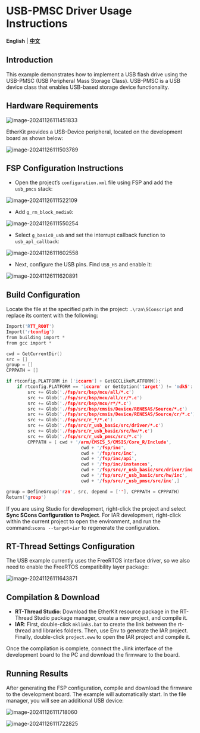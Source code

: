 # USB-PMSC Driver Usage Instructions

**English** | [**中文**](./README_zh.md)

## Introduction

This example demonstrates how to implement a USB flash drive using the USB-PMSC (USB Peripheral Mass Storage Class). USB-PMSC is a USB device class that enables USB-based storage device functionality.

## Hardware Requirements

![image-20241126111451833](figures/image-20241126111451833.png)

EtherKit provides a USB-Device peripheral, located on the development board as shown below:

![image-20241126111503789](figures/image-20241126111503789.png)

## FSP Configuration Instructions

* Open the project’s `configuration.xml` file using FSP and add the `usb_pmcs` stack:

![image-20241126111522109](figures/image-20241126111522109.png)

* Add `g_rm_block_media0`:

![image-20241126111550254](figures/image-20241126111550254.png)

* Select `g_basic0_usb` and set the interrupt callback function to `usb_apl_callback`:

![image-20241126111602558](figures/image-20241126111602558.png)

* Next, configure the USB pins. Find `USB_HS` and enable it:

![image-20241126111620891](figures/image-20241126111620891.png)

## Build Configuration

Locate the file at the specified path in the project: `.\rzn\SConscript` and replace its content with the following:

```c
Import('RTT_ROOT')
Import('rtconfig')
from building import *
from gcc import *

cwd = GetCurrentDir()
src = []
group = []
CPPPATH = []

if rtconfig.PLATFORM in ['iccarm'] + GetGCCLikePLATFORM():
    if rtconfig.PLATFORM == 'iccarm' or GetOption('target') != 'mdk5':
        src += Glob('./fsp/src/bsp/mcu/all/*.c')
        src += Glob('./fsp/src/bsp/mcu/all/cr/*.c')
        src += Glob('./fsp/src/bsp/mcu/r*/*.c')
        src += Glob('./fsp/src/bsp/cmsis/Device/RENESAS/Source/*.c')
        src += Glob('./fsp/src/bsp/cmsis/Device/RENESAS/Source/cr/*.c')
        src += Glob('./fsp/src/r_*/*.c')
        src += Glob('./fsp/src/r_usb_basic/src/driver/*.c')
        src += Glob('./fsp/src/r_usb_basic/src/hw/*.c')
        src += Glob('./fsp/src/r_usb_pmsc/src/*.c')
        CPPPATH = [ cwd + '/arm/CMSIS_5/CMSIS/Core_R/Include',
                            cwd + '/fsp/inc',
                            cwd + '/fsp/src/inc',
                            cwd + '/fsp/inc/api',
                            cwd + '/fsp/inc/instances',
                            cwd + '/fsp/src/r_usb_basic/src/driver/inc',
                            cwd + '/fsp/src/r_usb_basic/src/hw/inc',
                            cwd + '/fsp/src/r_usb_pmsc/src/inc',]

group = DefineGroup('rzn', src, depend = [''], CPPPATH = CPPPATH)
Return('group')
```

If you are using Studio for development, right-click the project and select **Sync SCons Configuration to Project**. For IAR development, right-click within the current project to open the environment, and run the command:`scons --target=iar` to regenerate the configuration.

## RT-Thread Settings Configuration

The USB example currently uses the FreeRTOS interface driver, so we also need to enable the FreeRTOS compatibility layer package:

![image-20241126111643871](figures/image-20241126111643871.png)

## Compilation & Download

* **RT-Thread Studio**: Download the EtherKit resource package in the RT-Thread Studio package manager, create a new project, and compile it.
* **IAR**: First, double-click `mklinks.bat` to create the link between the rt-thread and libraries folders. Then, use Env to generate the IAR project. Finally, double-click `project.eww` to open the IAR project and compile it.

Once the compilation is complete, connect the Jlink interface of the development board to the PC and download the firmware to the board.

## Running Results

After generating the FSP configuration, compile and download the firmware to the development board. The example will automatically start. In the file manager, you will see an additional USB device:

![image-20241126111718060](figures/image-20241126111718060.png)

![image-20241126111722825](figures/image-20241126111722825.png)